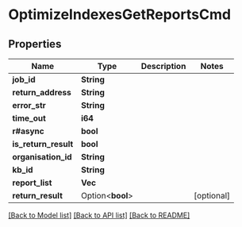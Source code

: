 # OptimizeIndexesGetReportsCmd

## Properties

Name | Type | Description | Notes
------------ | ------------- | ------------- | -------------
**job_id** | **String** |  | 
**return_address** | **String** |  | 
**error_str** | **String** |  | 
**time_out** | **i64** |  | 
**r#async** | **bool** |  | 
**is_return_result** | **bool** |  | 
**organisation_id** | **String** |  | 
**kb_id** | **String** |  | 
**report_list** | **Vec<i64>** |  | 
**return_result** | Option<**bool**> |  | [optional]

[[Back to Model list]](../README.md#documentation-for-models) [[Back to API list]](../README.md#documentation-for-api-endpoints) [[Back to README]](../README.md)


